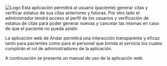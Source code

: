 ![Logo](https://s3-us-west-2.amazonaws.com/andarwiki/logo2.jpg)
Esta aplicación permitirá al usuario (paciente) generar citas y verificar estatus de sus citas anteriores y futuras. 
Por otro lado el administrador tendrá acceso al perfil de los usuarios y verificación de estatus de citas para poder generar nuevas y cancelar las mismas en caso de que el paciente no pueda asistir.

La aplicación web de Andar permitirá una interacción  transparente y eficaz tanto para pacientes como para el personal que brinda el servicio los cuales cumplirán el rol de administradores de la aplicación.

A continuación se presenta un manual de uso de la aplicación web. 